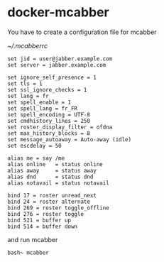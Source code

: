 # docker-mcabber

You have to create a configuration file for mcabber

*~/.mcabberrc*

```
set jid = user@jabber.example.com
set server = jabber.example.com

set ignore_self_presence = 1
set tls = 1
set ssl_ignore_checks = 1
set lang = fr
set spell_enable = 1
set spell_lang = fr_FR
set spell_encoding = UTF-8
set cmdhistory_lines = 250
set roster_display_filter = ofdna
set max_history_blocks = 8
set message_autoaway = Auto-away (idle)
set escdelay = 50

alias me = say /me
alias online   = status online
alias away     = status away
alias dnd      = status dnd
alias notavail = status notavail

bind 17 = roster unread_next
bind 24 = roster alternate
bind 269 = roster toggle_offline
bind 276 = roster toggle
bind 521 = buffer up
bind 514 = buffer down

```


and run mcabber 

```
bash~ mcabber
```
